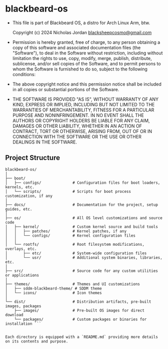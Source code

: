 # blackbeard-os

* This file is part of Blackbeard OS, a distro for Arch Linux Arm, btw.

  Copyright (c) 2024 Nicholas Jordan <blacksheepcosmo@gmail.com>

* Permission is hereby granted, free of charge, to any person
  obtaining a copy of this software and associated documentation
  files (the "Software"), to deal in the Software without restriction,
  including without limitation the rights to use, copy, modify, merge,
  publish, distribute, sublicense, and/or sell copies of the Software,
  and to permit persons to whom the Software is furnished to do so,
  subject to the following conditions:

* The above copyright notice and this permission notice shall be included
  in all copies or substantial portions of the Software.

* THE SOFTWARE IS PROVIDED "AS IS", WITHOUT WARRANTY OF ANY KIND, EXPRESS
  OR IMPLIED, INCLUDING BUT NOT LIMITED TO THE WARRANTIES OF MERCHANTABILITY,
  FITNESS FOR A PARTICULAR PURPOSE AND NONINFRINGEMENT. IN NO EVENT SHALL
  THE AUTHORS OR COPYRIGHT HOLDERS BE LIABLE FOR ANY CLAIM, DAMAGES OR
  OTHER LIABILITY, WHETHER IN AN ACTION OF CONTRACT, TORT OR OTHERWISE,
  ARISING FROM, OUT OF OR IN CONNECTION WITH THE SOFTWARE OR THE USE
  OR OTHER DEALINGS IN THE SOFTWARE.


## Project Structure
```
blackbeard-os/
│
├── boot/
│   ├── configs/              # Configuration files for boot loaders, kernels, etc.
│   └── scripts/              # Scripts for boot process customization, if any
│
├── docs/                     # Documentation for the project, setup guides, etc.
│
├── os/                       # All OS level customizations and source code
│   ├── kernel/               # Custom kernel source and build tools
│   │   ├── patches/          # Kernel patches, if any
│   │   └── configs/          # Kernel configuration files
│   │
│   └── rootfs/               # Root filesystem modifications, overlays, etc.
│       ├── etc/              # System-wide configuration files
│       └── usr/              # Additional system binaries, libraries, etc.
│
├── src/                      # Source code for any custom utilities or applications
│
├── themes/                   # Themes and UI customizations
│   ├── sddm-blackbeard-theme/ # SDDM theme
│   └── icons/                # Icon themes
│
└── dist/                     # Distribution artifacts, pre-built images, packages
    ├── images/               # Pre-built OS images for direct download
    └── packages/             # Custom packages or binaries for installation ```


Each directory is equipped with a `README.md` providing more details on its contents and purpose.

